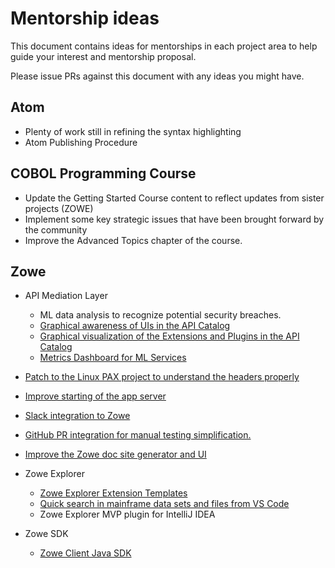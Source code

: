 # Mentorship ideas

This document contains ideas for mentorships in each project area to help guide your interest and mentorship proposal.

Please issue PRs against this document with any ideas you might have.

## Atom

- Plenty of work still in refining the syntax highlighting
- Atom Publishing Procedure


## COBOL Programming Course
- Update the Getting Started Course content to reflect updates from sister projects (ZOWE)
- Implement some key strategic issues that have been brought forward by the community
- Improve the Advanced Topics chapter of the course.

## Zowe
- API Mediation Layer
  - ML data analysis to recognize potential security breaches.
  - [Graphical awareness of UIs in the API Catalog](https://github.com/openmainframeproject-internship/resources/blob/master/gsoc/2021-Projects.MD#graphical-awareness-of-uis-in-the-api-catalog)
  - [Graphical visualization of the Extensions and Plugins in the API Catalog](https://github.com/openmainframeproject-internship/resources/blob/master/gsoc/2021-Projects.MD#graphical-visualization-of-the-extensions-and-plugins-in-the-api-catalog)
  - [Metrics Dashboard for ML Services](https://github.com/zowe/api-layer/issues/820)

- [Patch to the Linux PAX project to understand the headers properly](https://github.com/openmainframeproject-internship/resources/blob/master/gsoc/2021-Projects.MD#patch-to-the-linux-pax-project-to-understand-the-headers-properly)
- [Improve starting of the app server](https://github.com/openmainframeproject-internship/resources/blob/master/gsoc/2021-Projects.MD#improve-starting-of-the-app-server)
- [Slack integration to Zowe](https://github.com/openmainframeproject-internship/resources/blob/master/gsoc/2021-Projects.MD#slack-integration-to-zowe)
- [GitHub PR integration for manual testing simplification.](https://github.com/openmainframeproject-internship/resources/blob/master/gsoc/2021-Projects.MD#github-pr-integration-for-manual-testing-simplification)
- [Improve the Zowe doc site generator and UI](https://github.com/openmainframeproject-internship/resources/blob/master/gsoc/2021-Projects.MD#improve-the-zowe-doc-site-generator-and-ui)

- Zowe Explorer
  - [Zowe Explorer Extension Templates](https://github.com/zowe/vscode-extension-for-zowe/issues/1216)
  - [Quick search in mainframe data sets and files from VS Code](gsoc/2021-Projects.MD#quick-search-in-mainframe-data-sets-and-files-from-vs-code)
  - Zowe Explorer MVP plugin for IntelliJ IDEA

- Zowe SDK
  - [Zowe Client Java SDK](https://github.com/zowe/zowe-cli/issues/962)
